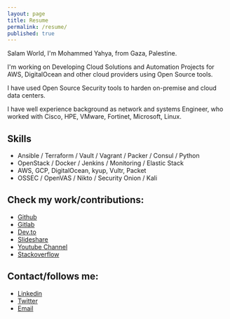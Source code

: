 ```yaml
---
layout: page
title: Resume
permalink: /resume/
published: true
---
```


Salam World, I'm Mohammed Yahya, from Gaza, Palestine.

I'm working on Developing Cloud Solutions and Automation Projects for AWS, DigitalOcean and other cloud providers using Open Source tools.

I have used Open Source Security tools to harden on-premise and cloud data centers.

I have well experience background as network and systems Engineer, who worked with Cisco, HPE, VMware, Fortinet, Microsoft, Linux. 

## Skills

- Ansible / Terraform / Vault / Vagrant / Packer / Consul / Python
- OpenStack / Docker / Jenkins / Monitoring / Elastic Stack
- AWS, GCP, DigitalOcean, kyup, Vultr, Packet
- OSSEC / OpenVAS / Nikto / Security Onion / Kali

## Check my work/contributions:
- [Github](https://github.com/mhmdio)
- [Gitlab](https://gitlab.com/mhmdio)
- [Dev.to](https://dev.to/mhmdio)
- [Slideshare](https://slideshare.net/MohammedAlmusaddar)
- [Youtube Channel](https://youtube.com/channel/UCbwcohrMkjVdG2dxHPHfElw)
- [Stackoverflow](https://stackoverflow.com/users/5532207/mohammed-almusaddar)

## Contact/follows me:

- [Linkedin](https://www.linkedin.com/in/mhmdio/)
- [Twitter](https://twitter.com/mhmd_io)
- [Email](mailto:admin@mhmd.io)